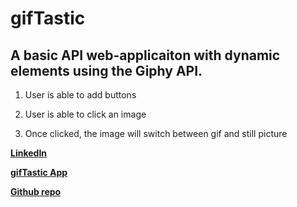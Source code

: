 # gifTastic

## A basic API web-applicaiton with dynamic elements using the Giphy API.

1. User is able to add buttons

2. User is able to click an image

3. Once clicked, the image will switch between gif and still picture 

**[LinkedIn](https://www.linkedin.com/in/jason-lloyd-a0ba9529/)**

**[gifTastic App](https://jll9qw.github.io/gifTastic/)**

**[Github repo](https://github.com/jll9qw/gifTastic)**